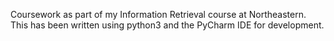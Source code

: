 Coursework as part of my Information Retrieval course at Northeastern. This has been written using python3 and the PyCharm IDE for development.